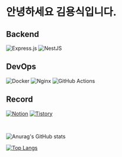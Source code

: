 
# 안녕하세요 김용식입니다.

## Backend 

![Express.js](https://img.shields.io/badge/express.js-404D59?style=for-the-badge)
![NestJS](https://img.shields.io/badge/nestjs-E0234E?style=for-the-badge&logo=nestjs&logoColor=white)



## DevOps

![Docker](https://img.shields.io/badge/docker-2496ED?style=for-the-badge&logo=docker&logoColor=white)
![Nginx](https://img.shields.io/badge/nginx-009639?style=for-the-badge&logo=nginx&logoColor=white)
![GitHub Actions](https://img.shields.io/badge/github%20actions-2088FF?style=for-the-badge&logo=githubactions&logoColor=white)

## Record


[![Notion](https://img.shields.io/badge/Notion-000000?style=for-the-badge&logo=notion&logoColor=white)](https://lively-quokka-d71.notion.site/117480a3853d80329e96dfb9fe4da85a?pvs=4)
[![Tistory](https://img.shields.io/badge/Tistory-000000?style=for-the-badge&logo=tistory&logoColor=white)](https://ystar5008.tistory.com/)


</br>
 
![Anurag's GitHub stats](https://github-readme-stats.vercel.app/api?username=ystar5008&show_icons=true&theme=radical)
</br>

[![Top Langs](https://github-readme-stats.vercel.app/api/top-langs/?username=ystar5008&layout=compact&role=OWNER,ORGANIZATION_MEMBER,COLLABORATOR)](https://github.com/ystar5008/github-readme-stats)



